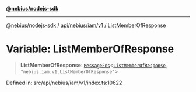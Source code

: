 [**@nebius/nodejs-sdk**](../../../../../README.md)

***

[@nebius/nodejs-sdk](../../../../../README.md) / [api/nebius/iam/v1](../README.md) / ListMemberOfResponse

# Variable: ListMemberOfResponse

> **ListMemberOfResponse**: [`MessageFns`](../../../../../runtime/protos/core/interfaces/MessageFns.md)\<[`ListMemberOfResponse`](../interfaces/ListMemberOfResponse.md), `"nebius.iam.v1.ListMemberOfResponse"`\>

Defined in: src/api/nebius/iam/v1/index.ts:10622
